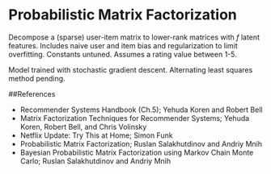 # Probabilistic Matrix Factorization
Decompose a (sparse) user-item matrix to lower-rank matrices with *f* latent features. Includes naive user and item bias and regularization to limit overfitting. Constants untuned. Assumes a rating value between 1-5.

Model trained with stochastic gradient descent. Alternating least squares method pending.

##References
- Recommender Systems Handbook (Ch.5); Yehuda Koren and Robert Bell
- Matrix Factorization Techniques for Recommender Systems; Yehuda Koren, Robert Bell, and Chris Volinsky
- Netflix Update: Try This at Home; Simon Funk
- Probabilistic Matrix Factorization; Ruslan Salakhutdinov and Andriy Mnih
- Bayesian Probabilistic Matrix Factorization using Markov Chain Monte Carlo; Ruslan Salakhutdinov and Andriy Mnih
